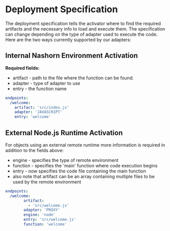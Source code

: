 # Deployment Specification
The deployment specification tells the activator where to find the required artifacts and the necessary info to load and execute them.
The specification can change depending on the type of adapter used to execute the code. Here are the two ways currently supported by our adapters:

## Internal Nashorn Environment Activation

**Required fields:**
- artifact - path to the file where the function can be found.  
- adapter - type of adapter to use
- entry - the function name

```yaml
endpoints:
  /welcome:
    artifact: 'src/index.js'
    adapter: 'JAVASCRIPT'
    entry: 'welcome'
```

## External Node.js Runtime Activation

For objects using an external remote runtime more information is required in addition to the fields above:
- engine - specifies the type of remote environment
- function - specifies the 'main' function where code execution begins
- entry - now specifies the code file containing the main function
- also note that artifact can be an array containing multiple files to be used by the remote environment

```yaml
endpoints:
  /welcome:
        artifact:
          - 'src/welcome.js'
        adapter: 'PROXY'
        engine: 'node'
        entry: 'src/welcome.js'
        function: 'welcome'
```